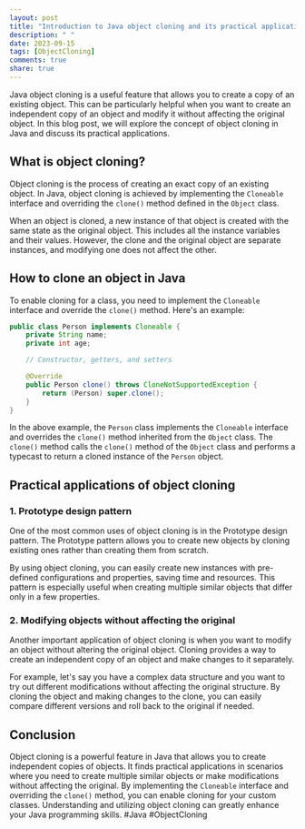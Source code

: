 ```yaml
---
layout: post
title: "Introduction to Java object cloning and its practical applications"
description: " "
date: 2023-09-15
tags: [ObjectCloning]
comments: true
share: true
---
```


Java object cloning is a useful feature that allows you to create a copy of an existing object. This can be particularly helpful when you want to create an independent copy of an object and modify it without affecting the original object. In this blog post, we will explore the concept of object cloning in Java and discuss its practical applications.

## What is object cloning?

Object cloning is the process of creating an exact copy of an existing object. In Java, object cloning is achieved by implementing the `Cloneable` interface and overriding the `clone()` method defined in the `Object` class.

When an object is cloned, a new instance of that object is created with the same state as the original object. This includes all the instance variables and their values. However, the clone and the original object are separate instances, and modifying one does not affect the other.

## How to clone an object in Java

To enable cloning for a class, you need to implement the `Cloneable` interface and override the `clone()` method. Here's an example:

```java
public class Person implements Cloneable {
    private String name;
    private int age;

    // Constructor, getters, and setters

    @Override
    public Person clone() throws CloneNotSupportedException {
        return (Person) super.clone();
    }
}
```

In the above example, the `Person` class implements the `Cloneable` interface and overrides the `clone()` method inherited from the `Object` class. The `clone()` method calls the `clone()` method of the `Object` class and performs a typecast to return a cloned instance of the `Person` object.

## Practical applications of object cloning

### 1. Prototype design pattern

One of the most common uses of object cloning is in the Prototype design pattern. The Prototype pattern allows you to create new objects by cloning existing ones rather than creating them from scratch.

By using object cloning, you can easily create new instances with pre-defined configurations and properties, saving time and resources. This pattern is especially useful when creating multiple similar objects that differ only in a few properties.

### 2. Modifying objects without affecting the original

Another important application of object cloning is when you want to modify an object without altering the original object. Cloning provides a way to create an independent copy of an object and make changes to it separately.

For example, let's say you have a complex data structure and you want to try out different modifications without affecting the original structure. By cloning the object and making changes to the clone, you can easily compare different versions and roll back to the original if needed.

## Conclusion

Object cloning is a powerful feature in Java that allows you to create independent copies of objects. It finds practical applications in scenarios where you need to create multiple similar objects or make modifications without affecting the original. By implementing the `Cloneable` interface and overriding the `clone()` method, you can enable cloning for your custom classes. Understanding and utilizing object cloning can greatly enhance your Java programming skills. #Java #ObjectCloning